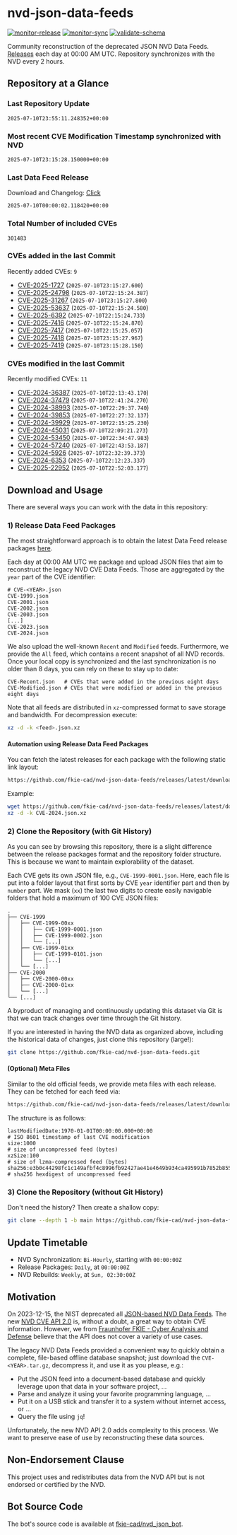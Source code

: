 # nvd-json-data-feeds

[![monitor-release](https://github.com/fkie-cad/nvd-json-data-feeds/actions/workflows/monitor_release.yml/badge.svg)](https://github.com/fkie-cad/nvd-json-data-feeds/actions/workflows/monitor_release.yml)
[![monitor-sync](https://github.com/fkie-cad/nvd-json-data-feeds/actions/workflows/monitor_sync.yml/badge.svg)](https://github.com/fkie-cad/nvd-json-data-feeds/actions/workflows/monitor_sync.yml)
[![validate-schema](https://github.com/fkie-cad/nvd-json-data-feeds/actions/workflows/validate_schema.yml/badge.svg)](https://github.com/fkie-cad/nvd-json-data-feeds/actions/workflows/validate_schema.yml)

Community reconstruction of the deprecated JSON NVD Data Feeds.
[Releases](https://github.com/fkie-cad/nvd-json-data-feeds/releases/latest) each day at 00:00 AM UTC.
Repository synchronizes with the NVD every 2 hours.

## Repository at a Glance

### Last Repository Update

```plain
2025-07-10T23:55:11.248352+00:00
```

### Most recent CVE Modification Timestamp synchronized with NVD

```plain
2025-07-10T23:15:28.150000+00:00
```

### Last Data Feed Release

Download and Changelog: [Click](https://github.com/fkie-cad/nvd-json-data-feeds/releases/latest)

```plain
2025-07-10T00:00:02.118420+00:00
```

### Total Number of included CVEs

```plain
301483
```

### CVEs added in the last Commit

Recently added CVEs: `9`

- [CVE-2025-1727](CVE-2025/CVE-2025-17xx/CVE-2025-1727.json) (`2025-07-10T23:15:27.600`)
- [CVE-2025-24798](CVE-2025/CVE-2025-247xx/CVE-2025-24798.json) (`2025-07-10T22:15:24.387`)
- [CVE-2025-31267](CVE-2025/CVE-2025-312xx/CVE-2025-31267.json) (`2025-07-10T23:15:27.800`)
- [CVE-2025-53637](CVE-2025/CVE-2025-536xx/CVE-2025-53637.json) (`2025-07-10T22:15:24.580`)
- [CVE-2025-6392](CVE-2025/CVE-2025-63xx/CVE-2025-6392.json) (`2025-07-10T22:15:24.733`)
- [CVE-2025-7416](CVE-2025/CVE-2025-74xx/CVE-2025-7416.json) (`2025-07-10T22:15:24.870`)
- [CVE-2025-7417](CVE-2025/CVE-2025-74xx/CVE-2025-7417.json) (`2025-07-10T22:15:25.057`)
- [CVE-2025-7418](CVE-2025/CVE-2025-74xx/CVE-2025-7418.json) (`2025-07-10T23:15:27.967`)
- [CVE-2025-7419](CVE-2025/CVE-2025-74xx/CVE-2025-7419.json) (`2025-07-10T23:15:28.150`)


### CVEs modified in the last Commit

Recently modified CVEs: `11`

- [CVE-2024-36387](CVE-2024/CVE-2024-363xx/CVE-2024-36387.json) (`2025-07-10T22:13:43.170`)
- [CVE-2024-37479](CVE-2024/CVE-2024-374xx/CVE-2024-37479.json) (`2025-07-10T22:41:24.270`)
- [CVE-2024-38993](CVE-2024/CVE-2024-389xx/CVE-2024-38993.json) (`2025-07-10T22:29:37.740`)
- [CVE-2024-39853](CVE-2024/CVE-2024-398xx/CVE-2024-39853.json) (`2025-07-10T22:27:32.137`)
- [CVE-2024-39929](CVE-2024/CVE-2024-399xx/CVE-2024-39929.json) (`2025-07-10T22:15:25.230`)
- [CVE-2024-45031](CVE-2024/CVE-2024-450xx/CVE-2024-45031.json) (`2025-07-10T22:09:21.273`)
- [CVE-2024-53450](CVE-2024/CVE-2024-534xx/CVE-2024-53450.json) (`2025-07-10T22:34:47.983`)
- [CVE-2024-57240](CVE-2024/CVE-2024-572xx/CVE-2024-57240.json) (`2025-07-10T22:43:53.187`)
- [CVE-2024-5926](CVE-2024/CVE-2024-59xx/CVE-2024-5926.json) (`2025-07-10T22:32:39.373`)
- [CVE-2024-6353](CVE-2024/CVE-2024-63xx/CVE-2024-6353.json) (`2025-07-10T22:12:23.337`)
- [CVE-2025-22952](CVE-2025/CVE-2025-229xx/CVE-2025-22952.json) (`2025-07-10T22:52:03.177`)


## Download and Usage

There are several ways you can work with the data in this repository:

### 1) Release Data Feed Packages

The most straightforward approach is to obtain the latest Data Feed release packages [here](https://github.com/fkie-cad/nvd-json-data-feeds/releases/latest).

Each day at 00:00 AM UTC we package and upload JSON files that aim to reconstruct the legacy NVD CVE Data Feeds.
Those are aggregated by the `year` part of the CVE identifier:

```
# CVE-<YEAR>.json
CVE-1999.json
CVE-2001.json
CVE-2002.json
CVE-2003.json
[...]
CVE-2023.json
CVE-2024.json
```

We also upload the well-known `Recent` and `Modified` feeds.
Furthermore, we provide the `All` feed, which contains a recent snapshot of all NVD records.
Once your local copy is synchronized and the last synchronization is no older than 8 days, you can rely on these to stay up to date:

```plain
CVE-Recent.json   # CVEs that were added in the previous eight days
CVE-Modified.json # CVEs that were modified or added in the previous eight days
```

Note that all feeds are distributed in `xz`-compressed format to save storage and bandwidth.
For decompression execute:

```sh
xz -d -k <feed>.json.xz
```

#### Automation using Release Data Feed Packages

You can fetch the latest releases for each package with the following static link layout:

```sh
https://github.com/fkie-cad/nvd-json-data-feeds/releases/latest/download/CVE-<YEAR>.json.xz
```

Example:

```sh
wget https://github.com/fkie-cad/nvd-json-data-feeds/releases/latest/download/CVE-2024.json.xz
xz -d -k CVE-2024.json.xz
```

### 2) Clone the Repository (with Git History)

As you can see by browsing this repository, there is a slight difference between the release packages format and the repository folder structure.
This is because we want to maintain explorability of the dataset.

Each CVE gets its own JSON file, e.g., `CVE-1999-0001.json`.
Here, each file is put into a folder layout that first sorts by CVE `year` identifier part and then by `number` part.
We mask (`xx`) the last two digits to create easily navigable folders that hold a maximum of 100 CVE JSON files:

```plain
.
├── CVE-1999
│   ├── CVE-1999-00xx
│   │   ├── CVE-1999-0001.json
│   │   ├── CVE-1999-0002.json
│   │   └── [...]
│   ├── CVE-1999-01xx
│   │   ├── CVE-1999-0101.json
│   │   └── [...]
│   └── [...]
├── CVE-2000
│   ├── CVE-2000-00xx
│   ├── CVE-2000-01xx
│   └── [...]
└── [...]
```

A byproduct of managing and continuously updating this dataset via Git is that we can track changes over time through the Git history.

If you are interested in having the NVD data as organized above, including the historical data of changes, just clone this repository (large!):

```sh
git clone https://github.com/fkie-cad/nvd-json-data-feeds.git
```

#### (Optional) Meta Files

Similar to the old official feeds, we provide meta files with each release. They can be fetched for each feed via:

```sh
https://github.com/fkie-cad/nvd-json-data-feeds/releases/latest/download/CVE-<YEAR>.meta
```

The structure is as follows:

```plain
lastModifiedDate:1970-01-01T00:00:00.000+00:00                          # ISO 8601 timestamp of last CVE modification
size:1000                                                               # size of uncompressed feed (bytes)
xzSize:100                                                              # size of lzma-compressed feed (bytes)
sha256:e3b0c44298fc1c149afbf4c8996fb92427ae41e4649b934ca495991b7852b855 # sha256 hexdigest of uncompressed feed
```

### 3) Clone the Repository (without Git History)

Don't need the history? Then create a shallow copy:

```sh
git clone --depth 1 -b main https://github.com/fkie-cad/nvd-json-data-feeds.git
```


## Update Timetable

* NVD Synchronization: `Bi-Hourly`, starting with `00:00:00Z`
* Release Packages: `Daily`, at `00:00:00Z`
* NVD Rebuilds: `Weekly`, at `Sun, 02:30:00Z`


## Motivation

On 2023-12-15, the NIST deprecated all [JSON-based NVD Data Feeds](https://nvd.nist.gov/vuln/data-feeds#divRetirementBanner-1).
The new [NVD CVE API 2.0](https://nvd.nist.gov/developers/vulnerabilities) is, without a doubt, a great way to obtain CVE information.
However, we from [Fraunhofer FKIE - Cyber Analysis and Defense](https://www.fkie.fraunhofer.de/en/departments/cad.html) believe that the API does not cover a variety of use cases.

The legacy NVD Data Feeds provided a convenient way to quickly obtain a complete, file-based offline database snapshot; just download the `CVE-<YEAR>.tar.gz`, decompress it, and use it as you please, e.g.:

- Put the JSON feed into a document-based database and quickly leverage upon that data in your software project, ...
- Parse and analyze it using your favorite programming language, ...
- Put it on a USB stick and transfer it to a system without internet access, or ...
- Query the file using `jq`!

Unfortunately, the new NVD API 2.0 adds complexity to this process.
We want to preserve ease of use by reconstructing these data sources.

## Non-Endorsement Clause

This project uses and redistributes data from the NVD API but is not endorsed or certified by the NVD.

## Bot Source Code

The bot's source code is available at [fkie-cad/nvd\_json\_bot](https://github.com/fkie-cad/nvd_json_bot).